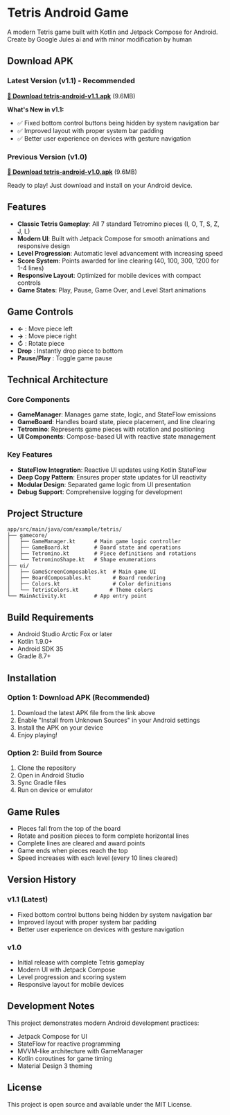 # Tetris Android Game

A modern Tetris game built with Kotlin and Jetpack Compose for Android. Create by Google Jules ai and with minor modification by human

## Download APK

### Latest Version (v1.1) - Recommended
**[📱 Download tetris-android-v1.1.apk](./tetris-android-v1.1.apk)** (9.6MB)

**What's New in v1.1:**
- ✅ Fixed bottom control buttons being hidden by system navigation bar
- ✅ Improved layout with proper system bar padding
- ✅ Better user experience on devices with gesture navigation

### Previous Version (v1.0)
**[📱 Download tetris-android-v1.0.apk](./tetris-android-v1.0.apk)** (9.6MB)

Ready to play! Just download and install on your Android device.

## Features

- **Classic Tetris Gameplay**: All 7 standard Tetromino pieces (I, O, T, S, Z, J, L)
- **Modern UI**: Built with Jetpack Compose for smooth animations and responsive design
- **Level Progression**: Automatic level advancement with increasing speed
- **Score System**: Points awarded for line clearing (40, 100, 300, 1200 for 1-4 lines)
- **Responsive Layout**: Optimized for mobile devices with compact controls
- **Game States**: Play, Pause, Game Over, and Level Start animations

## Game Controls

- **←** : Move piece left
- **→** : Move piece right  
- **↻** : Rotate piece
- **Drop** : Instantly drop piece to bottom
- **Pause/Play** : Toggle game pause

## Technical Architecture

### Core Components

- **GameManager**: Manages game state, logic, and StateFlow emissions
- **GameBoard**: Handles board state, piece placement, and line clearing
- **Tetromino**: Represents game pieces with rotation and positioning
- **UI Components**: Compose-based UI with reactive state management

### Key Features

- **StateFlow Integration**: Reactive UI updates using Kotlin StateFlow
- **Deep Copy Pattern**: Ensures proper state updates for UI reactivity
- **Modular Design**: Separated game logic from UI presentation
- **Debug Support**: Comprehensive logging for development

## Project Structure

```
app/src/main/java/com/example/tetris/
├── gamecore/
│   ├── GameManager.kt      # Main game logic controller
│   ├── GameBoard.kt        # Board state and operations
│   ├── Tetromino.kt        # Piece definitions and rotations
│   └── TetrominoShape.kt   # Shape enumerations
├── ui/
│   ├── GameScreenComposables.kt  # Main game UI
│   ├── BoardComposables.kt       # Board rendering
│   ├── Colors.kt                 # Color definitions
│   └── TetrisColors.kt          # Theme colors
└── MainActivity.kt         # App entry point
```

## Build Requirements

- Android Studio Arctic Fox or later
- Kotlin 1.9.0+
- Android SDK 35
- Gradle 8.7+

## Installation

### Option 1: Download APK (Recommended)
1. Download the latest APK file from the link above
2. Enable "Install from Unknown Sources" in your Android settings
3. Install the APK on your device
4. Enjoy playing!

### Option 2: Build from Source
1. Clone the repository
2. Open in Android Studio
3. Sync Gradle files
4. Run on device or emulator

## Game Rules

- Pieces fall from the top of the board
- Rotate and position pieces to form complete horizontal lines
- Complete lines are cleared and award points
- Game ends when pieces reach the top
- Speed increases with each level (every 10 lines cleared)

## Version History

### v1.1 (Latest)
- Fixed bottom control buttons being hidden by system navigation bar
- Improved layout with proper system bar padding
- Better user experience on devices with gesture navigation

### v1.0
- Initial release with complete Tetris gameplay
- Modern UI with Jetpack Compose
- Level progression and scoring system
- Responsive layout for mobile devices

## Development Notes

This project demonstrates modern Android development practices:
- Jetpack Compose for UI
- StateFlow for reactive programming
- MVVM-like architecture with GameManager
- Kotlin coroutines for game timing
- Material Design 3 theming

## License

This project is open source and available under the MIT License.
